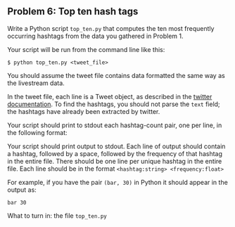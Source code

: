 ## Problem 6: Top ten hash tags

Write a Python script ```top_ten.py``` that computes the ten most frequently occurring hashtags from the data you gathered in Problem 1.

Your script will be run from the command line like this:

```
$ python top_ten.py <tweet_file>
```

You should assume the tweet file contains data formatted the same way as the livestream data.

In the tweet file, each line is a Tweet object, as described in the [twitter documentation](https://dev.twitter.com/docs/platform-objects/tweets). To find the hashtags, you should not parse the ```text``` field; the hashtags have already been extracted by twitter.

Your script should print to stdout each hashtag-count pair, one per line, in the following format:

Your script should print output to stdout. Each line of output should contain a hashtag, followed by a space, followed by the frequency of that hashtag in the entire file. There should be one line per unique hashtag in the entire file. Each line should be in the format ```<hashtag:string> <frequency:float>```

For example, if you have the pair ```(bar, 30)``` in Python it should appear in the output as:

```
bar 30
```

What to turn in: the file ```top_ten.py```
